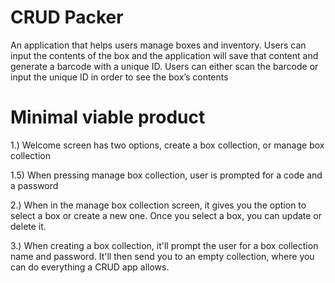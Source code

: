 # CRUD Packer

 

An application that helps users manage boxes and inventory. Users can input the contents of the box and the application will save that content and generate a barcode with a unique ID. Users can either scan the barcode or input the unique ID in order to see the box’s contents


# Minimal viable product

1.) Welcome screen has two options, create a box collection, or manage box collection

1.5) When pressing manage box collection, user is prompted for a code and a password

2.) When in the manage box collection screen, it gives you the option to select a box or create a new one. Once you select a box, you can update or delete it.

3.) When creating a box collection, it'll prompt the user for a box collection name and password. It'll then send you to an empty collection, where you can do everything a CRUD app allows.
